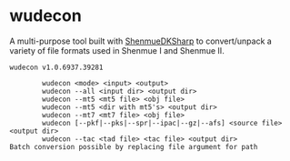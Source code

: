 # wudecon
A multi-purpose tool built with [ShenmueDKSharp](https://github.com/philyeahz/ShenmueDKSharp) to convert/unpack a variety of file formats used in Shenmue I and Shenmue II.

```
wudecon v1.0.6937.39281

        wudecon <mode> <input> <output>
        wudecon --all <input dir> <output dir>
        wudecon --mt5 <mt5 file> <obj file>
        wudecon --mt5 <dir with mt5's> <output dir>
        wudecon --mt7 <mt7 file> <obj file>
        wudecon [--pkf|--pks|--spr|--ipac|--gz|--afs] <source file> <output dir>
        wudecon --tac <tad file> <tac file> <output dir>
Batch conversion possible by replacing file argument for path
```
